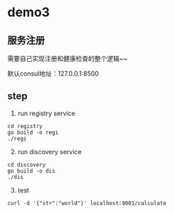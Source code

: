 # demo3
## 服务注册

需要自己实现注册和健康检查的整个逻辑~~

默认consul地址：127.0.0.1:8500

## step
1. run registry service
```
cd registry
go build -o regi
./regi
```
2. run discovery service
```
cd discovery
go build -o dis
./dis
```
3. test
```
curl -d '{"str":"world"}' localhost:9001/calculate
```